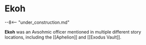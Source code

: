 # Ekoh

--8<-- "under_construction.md"

**Ekoh** was an Avsohmic officer mentioned in multiple different story locations, including the [[Aphelion]] and [[Exodus Vault]].